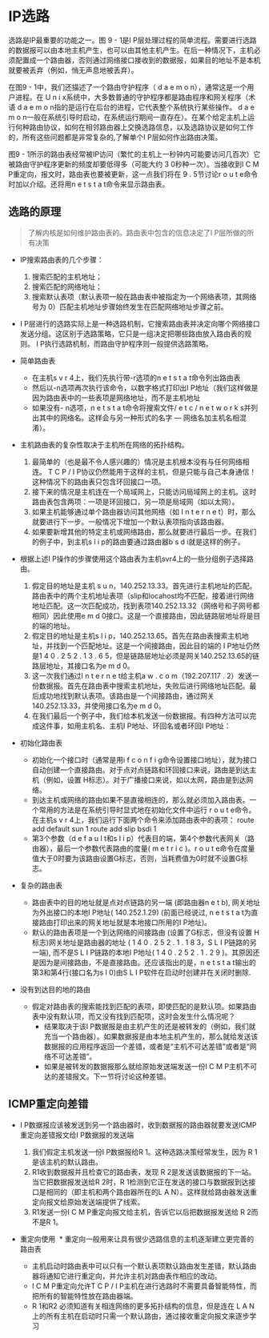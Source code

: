 # IP选路
选路是IP最重要的功能之一。图 9 - 1是I P层处理过程的简单流程。需要进行选路的数据报可以由本地主机产生，也可以由其他主机产生。在后一种情况下，主机必须配置成一个路由器，否则通过网络接口接收到的数据报，如果目的地址不是本机就要被丢弃（例如，悄无声息地被丢弃）。

在图9 - 1中，我们还描述了一个路由守护程序（ d a e m o n），通常这是一个用户进程。在
U n i x系统中，大多数普通的守护程序都是路由程序和网关程序（术语 d a e m o n指的是运行在后台的进程，它代表整个系统执行某些操作。 d a e m o n一般在系统引导时启动，在系统运行期间一直存在）。在某个给定主机上运行何种路由协议，如何在相邻路由器上交换选路信息，以及选路协议是如何工作的，所有这些问题都是非常复杂的,了解单个I P层如何作出路由决策。

图9 - 1所示的路由表经常被IP访问（繁忙的主机上一秒钟内可能要访问几百次）它被路由守护程序更新的频度却要低得多（可能大约 3 0秒种一次）。当接收到I C M P重定向，报文时，路由表也要被更新，这一点我们将在 9 . 5节讨论r o u t e命令时加以介绍。还将用n e t s t a t命令来显示路由表。


## 选路的原理
> 了解内核是如何维护路由表的。路由表中包含的信息决定了I P层所做的所有决策

* IP搜索路由表的几个步骤：
  1. 搜索匹配的主机地址；
  2. 搜索匹配的网络地址；
  3. 搜索默认表项（默认表项一般在路由表中被指定为一个网络表项，其网络号为 0）匹配主机地址步骤始终发生在匹配网络地址步骤之前。

* I P层进行的选路实际上是一种选路机制，它搜索路由表并决定向哪个网络接口发送分组。这区别于选路策略，它只是一组决定把哪些路由放入路由表的规则。 I P执行选路机制，而路由守护程序则一般提供选路策略。

* 简单路由表
  * 在主机s v r 4上，我们先执行带-r选项的n e t s t a t命令列出路由表
  * 然后以-n选项再次执行该命令，以数字格式打印出I P地址（我们这样做是因为路由表中的一些表项是网络地址，而不是主机地址
  * 如果没有- n选项，n e t s t a t命令将搜索文件/ e t c / n e t w o r k s并列出其中的网络名。这样会与另一种形式的名字 — 网络名加主机名相混淆）。

* 主机路由表的复杂性取决于主机所在网络的拓扑结构。
  1. 最简单的（也是最不令人感兴趣的）情况是主机根本没有与任何网络相连。 T C P / I P协议仍然能用于这样的主机，但是只能与自己本身通信！这种情况下的路由表只包含环回接口一项。
  2. 接下来的情况是主机连在一个局域网上，只能访问局域网上的主机。这时路由表包含两项：一项是环回接口，另一项是局域网（如以太网）。
  3. 如果主机能够通过单个路由器访问其他网络（如 I n t e r n e t）时，那么就要进行下一步。一般情况下增加一个默认表项指向该路由器。
  4. 如果要新增其他的特定主机或网络路由，那么就要进行最后一步。在我们的例子中，到主机s l i p的路由要通过路由器b s d i就是这样的例子。

* 根据上述I P操作的步骤使用这个路由表为主机svr4上的一些分组例子选择路由。
  1. 假定目的地址是主机 s u n，140.252.13.33。首先进行主机地址的匹配。路由表中的两个主机地址表项（slip和locahost均不匹配，接着进行网络地址匹配。这一次匹配成功，找到表项140.252.13.32（网络号和子网号都相同）因此使用e m d 0接口。这是一个直接路由，因此链路层地址将是目的端的地址。
  2. 假定目的地址是主机s l i p，140.252.13.65。首先在路由表搜索主机地址，并找到一个匹配地址。这是一个间接路由，因此目的端的 I P地址仍然是1 4 0 . 2 5 2 . 1 3 . 6 5，但是链路层地址必须是网关140.252.13.65的链路层地址，其接口名为e m d 0。
  3. 这一次我们通过I n t e r n e t给主机a w . c o m（192.207.117 . 2）发送一份数据报。首先在路由表中搜索主机地址，失败后进行网络地址匹配。最后成功地找到默认表项。该路由是一个间接路由，通过网关140.252.13.33，并使用接口名为e m d 0。
  4. 在我们最后一个例子中，我们给本机发送一份数据报。有四种方法可以完成这件事，如用主机名、主机I P地址、环回名或者环回I P地址：


* 初始化路由表
  * 初始化一个接口时（通常是用i f c o n f i g命令设置接口地址），就为接口自动创建一个直接路由。对于点对点链路和环回接口来说，路由是到达主机（例如，设置 H标志）。对于广播接口来说，如以太网，路由是到达网络。
  * 到达主机或网络的路由如果不是直接相连的，那么就必须加入路由表。一个常用的方法是在系统引导时显式地在初始化文件中运行 r o u t e命令。在主机s v r 4上，我们运行下面两个命令来添加路由表中的表项：
  route add default sun 1
  route add slip bsdi 1
  * 第3个参数（d e f a u l t和s l i p）代表目的端，第4个参数代表网关（路由器），最后一个参数代表路由的度量( m e t r i c )。r o u t e命令在度量值大于0时要为该路由设置G标志，否则，当耗费值为0时就不设置G标志。


* 复杂的路由表
  * 路由表中的目的地址就是点对点链路的另一端 (即路由器n e t b), 网关地址为外出接口的本地I P地址( 140.252.1.29) (前面已经说过, n e t s t a t为直接路由打印出来的网关地址就是本地接口所用的I P地址)。
  * 默认的路由表项是一个到达网络的间接路由 (设置了G标志，但没有设置 H标志)网关地址是路由器的地址 ( 1 4 0 . 2 5 2 . 1 . 1 8 3，S L I P链路的另一端), 而不是S L I P链路的本地I P地址( 1 4 0 . 2 5 2 . 1 . 2 9 )。其原因还是因为是间接路由，不是直接路由。还应该指出的是，n e t s t a t输出的第3和第4行(接口名为s l 0)由S L I P软件在启动时创建并在关闭时删除.

* 没有到达目的地的路由
  * 假定对路由表的搜索能找到匹配的表项，即使匹配的是默认项。如果路由表中没有默认项，而又没有找到匹配项，这时会发生什么情况呢？
    * 结果取决于该I P数据报是由主机产生的还是被转发的（例如，我们就充当一个路由器）。如果数据报是由本地主机产生的，那么就给发送该数据报的应用程序返回一个差错，或者是“主机不可达差错”或者是“网络不可达差错”。
    * 如果是被转发的数据报那么就给原始发送端发送一份I C M P主机不可达的差错报文。下一节将讨论这种差错。

## ICMP重定向差错
* I P数据报应该被发送到另一个路由器时，收到数据报的路由器就要发送ICMP重定向差错报文给I P数据报的发送端
  1. 我们假定主机发送一份I P数据报给R 1。这种选路决策经常发生，因为 R 1是该主机的默认路由。
  2. R1收到数据报并且检查它的路由表，发现 R 2是发送该数据报的下一站。当它把数据报发送给R 2时，R 1检测到它正在发送的接口与数据报到达接口是相同的（即主机和两个路由器所在的L A N）。这样就给路由器发送重定向报文给原始发送端提供了线索。
  3. R1发送一份I C M P重定向报文给主机，告诉它以后把数据报发送给 R 2而不是R 1。

* 重定向使用
  * 重定向一般用来让具有很少选路信息的主机逐渐建立更完善的路由表
  * 主机启动时路由表中可以只有一个默认表项默认路由发生差错，默认路由器将通知它进行重定向，并允许主机对路由表作相应的改动。 
  * I C M P重定向允许T C P / I P主机在进行选路时不需要具备智能特性，而把所有的智能特性放在路由器端。
  * R 1和R2 必须知道有关相连网络的更多拓扑结构的信息，但是连在 L A N上的所有主机在启动时只需一个默认路由，通过接收重定向报文来逐步学习
